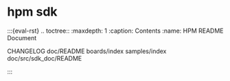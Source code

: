 hpm sdk
===================================
:::{eval-rst}
.. toctree::
   :maxdepth: 1
   :caption: Contents
   :name: HPM README Document

   CHANGELOG
   doc/README
   boards/index
   samples/index
   doc/src/sdk_doc/README

:::